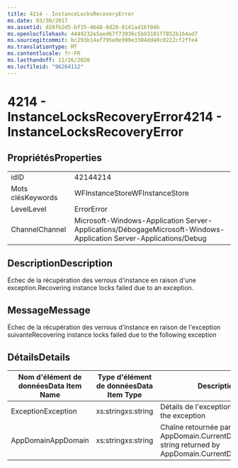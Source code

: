 ```yaml
---
title: 4214 - InstanceLocksRecoveryError
ms.date: 03/30/2017
ms.assetid: d28fb2d5-bf15-4648-8d20-8141ad16f04b
ms.openlocfilehash: 4449232e5aed67f73936c5b93181f7852b164ad7
ms.sourcegitcommit: bc293b14af795e0e999e3304dd40c0222cf2ffe4
ms.translationtype: MT
ms.contentlocale: fr-FR
ms.lasthandoff: 11/26/2020
ms.locfileid: "96264112"
---
```

# <a name="4214---instancelocksrecoveryerror"></a><span data-ttu-id="2ba40-102">4214 - InstanceLocksRecoveryError</span><span class="sxs-lookup"><span data-stu-id="2ba40-102">4214 - InstanceLocksRecoveryError</span></span>

## <a name="properties"></a><span data-ttu-id="2ba40-103">Propriétés</span><span class="sxs-lookup"><span data-stu-id="2ba40-103">Properties</span></span>  
  
|||  
|-|-|  
|<span data-ttu-id="2ba40-104">id</span><span class="sxs-lookup"><span data-stu-id="2ba40-104">ID</span></span>|<span data-ttu-id="2ba40-105">4214</span><span class="sxs-lookup"><span data-stu-id="2ba40-105">4214</span></span>|  
|<span data-ttu-id="2ba40-106">Mots clés</span><span class="sxs-lookup"><span data-stu-id="2ba40-106">Keywords</span></span>|<span data-ttu-id="2ba40-107">WFInstanceStore</span><span class="sxs-lookup"><span data-stu-id="2ba40-107">WFInstanceStore</span></span>|  
|<span data-ttu-id="2ba40-108">Level</span><span class="sxs-lookup"><span data-stu-id="2ba40-108">Level</span></span>|<span data-ttu-id="2ba40-109">Error</span><span class="sxs-lookup"><span data-stu-id="2ba40-109">Error</span></span>|  
|<span data-ttu-id="2ba40-110">Channel</span><span class="sxs-lookup"><span data-stu-id="2ba40-110">Channel</span></span>|<span data-ttu-id="2ba40-111">Microsoft-Windows-Application Server-Applications/Débogage</span><span class="sxs-lookup"><span data-stu-id="2ba40-111">Microsoft-Windows-Application Server-Applications/Debug</span></span>|  
  
## <a name="description"></a><span data-ttu-id="2ba40-112">Description</span><span class="sxs-lookup"><span data-stu-id="2ba40-112">Description</span></span>  

 <span data-ttu-id="2ba40-113">Échec de la récupération des verrous d'instance en raison d'une exception.</span><span class="sxs-lookup"><span data-stu-id="2ba40-113">Recovering instance locks failed due to an exception.</span></span>  
  
## <a name="message"></a><span data-ttu-id="2ba40-114">Message</span><span class="sxs-lookup"><span data-stu-id="2ba40-114">Message</span></span>  

 <span data-ttu-id="2ba40-115">Échec de la récupération des verrous d'instance en raison de l'exception suivante</span><span class="sxs-lookup"><span data-stu-id="2ba40-115">Recovering instance locks failed due to the following exception</span></span>  
  
## <a name="details"></a><span data-ttu-id="2ba40-116">Détails</span><span class="sxs-lookup"><span data-stu-id="2ba40-116">Details</span></span>  
  
|<span data-ttu-id="2ba40-117">Nom d'élément de données</span><span class="sxs-lookup"><span data-stu-id="2ba40-117">Data Item Name</span></span>|<span data-ttu-id="2ba40-118">Type d'élément de données</span><span class="sxs-lookup"><span data-stu-id="2ba40-118">Data Item Type</span></span>|<span data-ttu-id="2ba40-119">Description</span><span class="sxs-lookup"><span data-stu-id="2ba40-119">Description</span></span>|  
|--------------------|--------------------|-----------------|  
|<span data-ttu-id="2ba40-120">Exception</span><span class="sxs-lookup"><span data-stu-id="2ba40-120">Exception</span></span>|<span data-ttu-id="2ba40-121">xs:string</span><span class="sxs-lookup"><span data-stu-id="2ba40-121">xs:string</span></span>|<span data-ttu-id="2ba40-122">Détails de l'exception</span><span class="sxs-lookup"><span data-stu-id="2ba40-122">The exception details for the exception</span></span>|  
|<span data-ttu-id="2ba40-123">AppDomain</span><span class="sxs-lookup"><span data-stu-id="2ba40-123">AppDomain</span></span>|<span data-ttu-id="2ba40-124">xs:string</span><span class="sxs-lookup"><span data-stu-id="2ba40-124">xs:string</span></span>|<span data-ttu-id="2ba40-125">Chaîne retournée par AppDomain.CurrentDomain.FriendlyName.</span><span class="sxs-lookup"><span data-stu-id="2ba40-125">The string returned by AppDomain.CurrentDomain.FriendlyName.</span></span>|
